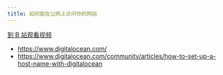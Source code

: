 ```yaml
---
title: 如何能在公网上访问你的网站
---
```


[到 B 站观看视频](https://www.bilibili.com/video/av97034986?from=search&seid=11826306246090756651)


- <https://www.digitalocean.com/>
- <https://www.digitalocean.com/community/articles/how-to-set-up-a-host-name-with-digitalocean>
